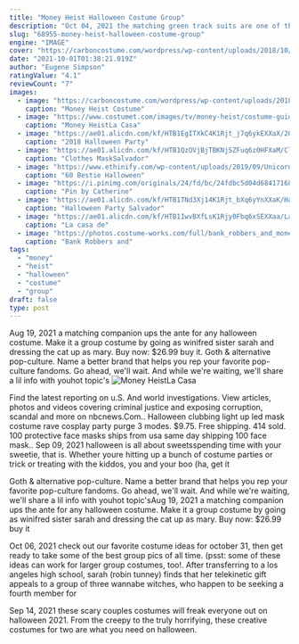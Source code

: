 ```yaml
---
title: "Money Heist Halloween Costume Group"
description: "Oct 04, 2021 the matching green track suits are one of the most distinct parts of the series, worn by the players as they take part in nostalgic games from childhood, including red light, green light and"
slug: "68955-money-heist-halloween-costume-group"
engine: "IMAGE"
cover: "https://carboncostume.com/wordpress/wp-content/uploads/2018/10/money-heist.jpg"
date: "2021-10-01T01:38:21.019Z"
author: "Eugene Simpson"
ratingValue: "4.1"
reviewCount: "7"
images:
  - image: "https://carboncostume.com/wordpress/wp-content/uploads/2018/10/money-heist.jpg"
    caption: "Money Heist Costume"
  - image: "https://www.costumet.com/images/tv/money-heist/costume-guide.jpg"
    caption: "Money HeistLa Casa"
  - image: "https://ae01.alicdn.com/kf/HTB1EgITXkC4K1Rjt_j7q6ykEXXaX/2018-Halloween-Party-Cosplay-Costumes-Salvador-Dali-Movie-Costume-Money-Heist-The-House-of-Paper-La.jpg"
    caption: "2018 Halloween Party"
  - image: "https://ae01.alicdn.com/kf/HTB1QzOVjBjTBKNjSZFuq6z0HFXaM/Clothes-Mask-Salvador-Dali-Cosplay-Movie-Costume-Money-Heist-The-House-of-Paper-La-Casa.jpg_640x640.jpg"
    caption: "Clothes MaskSalvador"
  - image: "https://www.ethinify.com/wp-content/uploads/2019/09/Unicorn-Costume-1.jpg"
    caption: "60 Bestie Halloween"
  - image: "https://i.pinimg.com/originals/24/fd/bc/24fdbc5d04d68417168136f76a1380b2.jpg"
    caption: "Pin by Catherine"
  - image: "https://ae01.alicdn.com/kf/HTB1TNd3Xj14K1Rjt_bXq6yYnXXaK/Halloween-Party-Salvador-Dali-Cosplay-Movie-Mask-Money-Heist-The-House-of-Paper-La-Casa-De.jpg"
    caption: "Halloween Party Salvador"
  - image: "https://ae01.alicdn.com/kf/HTB1IwvBXfLsK1Rjy0Fbq6xSEXXaa/La-casa-de-papel-Salvador-Dali-robber-costume-Halloween-Christmas-Carnival-cosplay-costume-high-quality.jpg"
    caption: "La casa de"
  - image: "https://photos.costume-works.com/full/bank_robbers_and_money_bag5.jpg"
    caption: "Bank Robbers and"
tags:
  - "money"
  - "heist"
  - "halloween"
  - "costume"
  - "group"
draft: false
type: post
---
```


Aug 19, 2021 a matching companion ups the ante for any halloween costume.  Make it a group costume by going as winifred sister sarah and dressing the cat up as mary. Buy now: $26.99 buy it. Goth & alternative pop-culture. Name a better brand that helps you rep your favorite pop-culture fandoms. Go ahead, we'll wait. And while we're waiting, we'll share a lil info with youhot topic's
![Money HeistLa Casa](https://www.costumet.com/images/tv/money-heist/costume-guide.jpg "Money HeistLa Casa")

Find the latest reporting on u.S. And world investigations. View articles, photos and videos covering criminal justice and exposing corruption, scandal and more on nbcnews.Com.. Halloween clubbing light up led mask costume rave cosplay party purge 3 modes. $9.75. Free shipping. 414 sold. 100 protective face masks ships from usa same day shipping 100 face mask.. Sep 09, 2021 halloween is all about sweetsspending time with your sweetie, that is. Whether youre hitting up a bunch of costume parties or trick or treating with the kiddos, you and your boo (ha, get it
<!--inArticleAds-->

<!--galleryOne-->

Goth & alternative pop-culture. Name a better brand that helps you rep your favorite pop-culture fandoms. Go ahead, we'll wait. And while we're waiting, we'll share a lil info with youhot topic'sAug 19, 2021 a matching companion ups the ante for any halloween costume.  Make it a group costume by going as winifred sister sarah and dressing the cat up as mary. Buy now: $26.99 buy it
<!--inArticleAds-->

<!--galleryTwo-->

Oct 06, 2021 check out our favorite costume ideas for october 31, then get ready to take some of the best group pics of all time. (psst: some of these ideas can work for larger group costumes, too!. After transferring to a los angeles high school, sarah (robin tunney) finds that her telekinetic gift appeals to a group of three wannabe witches, who happen to be seeking a fourth member for
<!--galleryThree-->

Sep 14, 2021 these scary couples costumes will freak everyone out on halloween 2021. From the creepy to the truly horrifying, these creative costumes for two are what you need on halloween.